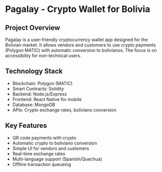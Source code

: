 # Pagalay - Crypto Wallet for Bolivia

## Project Overview
Pagalay is a user-friendly cryptocurrency wallet app designed for the Bolivian market. It allows vendors and customers to use crypto payments (Polygon MATIC) with automatic conversion to bolivianos. The focus is on accessibility for non-technical users.

## Technology Stack
- Blockchain: Polygon (MATIC)
- Smart Contracts: Solidity
- Backend: Node.js/Express
- Frontend: React Native for mobile
- Database: MongoDB
- APIs: Crypto exchange rates, boliviano conversion

## Key Features
- QR code payments with crypto
- Automatic crypto to boliviano conversion
- Simple UI for vendors and customers
- Real-time exchange rates
- Multi-language support (Spanish/Quechua)
- Offline transaction queueing
